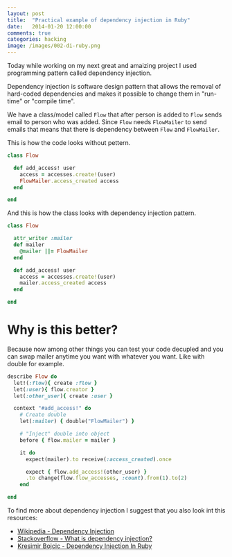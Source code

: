 ```yaml
---
layout: post
title:  "Practical example of dependency injection in Ruby"
date:   2014-01-20 12:00:00
comments: true
categories: hacking
image: /images/002-di-ruby.png
---
```


Today while working on my next great and amaizing project I used programming pattern called dependency injection.

Dependency injection is software design pattern that allows the removal of hard-coded dependencies and makes it possible to change them in "run-time" or "compile time".

We have a class/model called ```Flow``` that after person is added to ```Flow``` sends email to person who was added. Since ```Flow``` needs ```FlowMailer``` to send emails that means that there is dependency between ```Flow``` and ```FlowMailer```.

This is how the code looks without pettern.

```ruby
class Flow

  def add_access! user
    access = accesses.create!(user)
    FlowMailer.access_created access
  end

end
```

And this is how the class looks with dependency injection pattern.

```ruby
class Flow

  attr_writer :mailer
  def mailer
    @mailer ||= FlowMailer
  end

  def add_access! user
    access = accesses.create!(user)
    mailer.access_created access
  end

end
```

# Why is this better?

Because now among other things you can test your code decupled and you can swap mailer anytime you want with whatever you want. Like with double for example.

```ruby
describe Flow do
  let!(:flow){ create :flow }
  let(:user){ flow.creator }
  let(:other_user){ create :user }

  context "#add_access!" do
    # Create double
    let(:mailer) { double("FlowMailer") }

    # "Inject" double into object
    before { flow.mailer = mailer }

    it do
      expect(mailer).to receive(:access_created).once

      expect { flow.add_access!(other_user) }
      .to change(flow.flow_accesses, :count).from(1).to(2)
    end

end
```

To find more about dependency injection I suggest that you also look int this resources:

- [Wikipedia - Dependency Injection](http://en.wikipedia.org/wiki/Dependency_injection)
- [Stackoverflow - What is dependency injection?](http://stackoverflow.com/questions/130794/what-is-dependency-injection)
- [Kresimir Bojcic - Dependency Injection In Ruby](http://kresimirbojcic.com/2011/11/19/dependency-injection-in-ruby.html)
